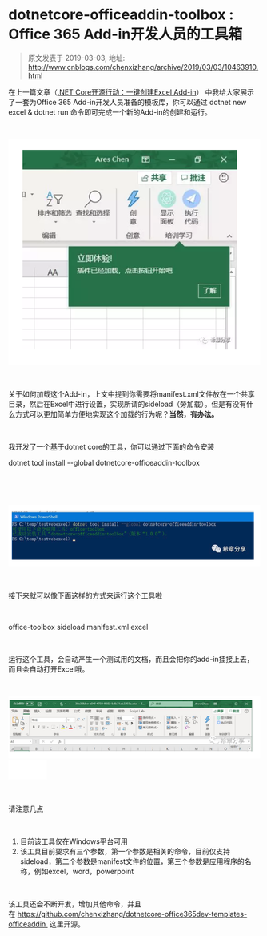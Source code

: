 # dotnetcore-officeaddin-toolbox : Office 365 Add-in开发人员的工具箱 
> 原文发表于 2019-03-03, 地址: http://www.cnblogs.com/chenxizhang/archive/2019/03/03/10463910.html 


在上一篇文章（[.NET Core开源行动：一键创建Excel Add-in](http://mp.weixin.qq.com/s?__biz=MjM5ODEyNjE5OA==&mid=2455455757&idx=1&sn=b2f1a167c54f14bc01ccfe9042e54183&chksm=b1609f1486171602a05df8ec5475ea04426e522e13a7a3765b4f3cdf6312f967bb56fc545608&scene=21)） 中我给大家展示了一套为Office 365 Add-in开发人员准备的模板库，你可以通过 dotnet new excel & dotnet run 命令即可完成一个新的Add-in的创建和运行。



 

![](./images/10463910-9072-20190303074600818-1650666407.png)



 

关于如何加载这个Add-in，上文中提到你需要将manifest.xml文件放在一个共享目录，然后在Excel中进行设置，实现所谓的sideload（旁加载）。但是有没有什么方式可以更加简单方便地实现这个加载的行为呢？**当然，有办法。**



 

我开发了一个基于dotnet core的工具，你可以通过下面的命令安装


dotnet tool install --global dotnetcore-officeaddin-toolbox



 


 

![](./images/10463910-9072-20190303074601226-423683503.png)



 

接下来就可以像下面这样的方式来运行这个工具啦



 

office-toolbox sideload manifest.xml excel



 

运行这个工具，会自动产生一个测试用的文档，而且会把你的add-in挂接上去，而且会自动打开Excel哦。



 

![](./images/10463910-9072-20190303074601482-1210015082.png)![](./images/10463910-9072-20190303074602310-181062898.png)![](./images/10463910-9072-20190303074602647-1486595240.png)



 

请注意几点



 

1. 目前该工具仅在Windows平台可用
2. 该工具目前要求有三个参数，第一个参数是相关的命令，目前仅支持sideload，第二个参数是manifest文件的位置，第三个参数是应用程序的名称，例如excel，word，powerpoint

 

该工具还会不断开发，增加其他命令，并且在 https://github.com/chenxizhang/dotnetcore-office365dev-templates-officeaddin  这里开源。
